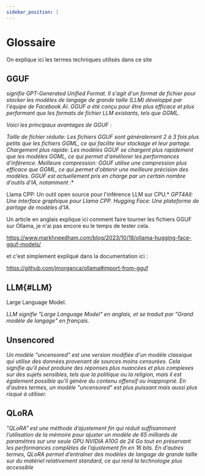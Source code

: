 ```yaml
---
sidebar_position: 1
---
```


# Glossaire

On explique ici les termes techniques utilisés dans ce site

## GGUF

*signifie GPT-Generated Unified Format. Il s'agit d'un format de fichier pour stocker les modèles de langage de grande taille (LLM) développé par l'équipe de Facebook AI. GGUF a été conçu pour être plus efficace et plus performant que les formats de fichier LLM existants, tels que GGML.*

*Voici les principaux avantages de GGUF :*

*Taille de fichier réduite: Les fichiers GGUF sont généralement 2 à 3 fois plus petits que les fichiers GGML, ce qui facilite leur stockage et leur partage.*
*Chargement plus rapide: Les modèles GGUF se chargent plus rapidement que les modèles GGML, ce qui permet d'améliorer les performances d'inférence.*
*Meilleure compression: GGUF utilise une compression plus efficace que GGML, ce qui permet d'obtenir une meilleure précision des modèles.*
*GGUF est actuellement pris en charge par un certain nombre d'outils d'IA, notamment :**

Llama CPP: Un outil open source pour l'inférence LLM sur CPU.*
*GPT4All: Une interface graphique pour Llama CPP.*
*Hugging Face: Une plateforme de partage de modèles d'IA.*

Un article en anglais explique ici comment faire tourner les fichiers GGUF sur Ollama, je n'ai pas encore eu le temps de tester cela.

https://www.markhneedham.com/blog/2023/10/18/ollama-hugging-face-gguf-models/

et c'est simplement expliqué dans la documentation ici :

https://github.com/jmorganca/ollama#import-from-gguf



## LLM{#LLM}

Large Language Model.

*LLM signifie "Large Language Model" en anglais, et se traduit par "Grand modèle de langage" en français.*

## Unsencored

*Un modèle "uncensored" est une version modifiée d'un modèle classique qui 
utilise des données provenant de sources moins censurées. Cela signifie 
qu'il peut produire des réponses plus nuancées et plus complexes sur des 
sujets sensibles, tels que la politique ou la religion, mais il est
également possible qu'il génère du contenu offensif ou inapproprié. En 
d'autres termes, un modèle "uncensored" est plus puissant mais aussi plus 
risqué à utiliser.*

## QLoRA

*"QLoRA" est une méthode d’ajustement fin qui réduit suffisamment l’utilisation de la mémoire pour ajuster un modèle de 65 milliards de paramètres sur une seule GPU NVIDIA A10G de 24 Go tout en préservant les performances complètes de l’ajustement fin en 16 bits. En d’autres termes, QLoRA permet d’entraîner des modèles de langage de grande taille sur du matériel relativement standard, ce qui rend la technologie plus accessible*